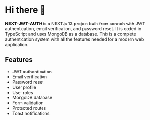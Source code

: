 # Hi there 👋

**NEXT-JWT-AUTH** is a NEXT.js 13 project built from scratch with JWT authentication, email verification, and password reset. It is coded in TypeScript and uses MongoDB as a database. This is a complete authentication system with all the features needed for a modern web application.

## Features

- JWT authentication
- Email verification
- Password reset
- User profile
- User roles
- MongoDB database
- Form validation
- Protected routes
- Toast notifications
